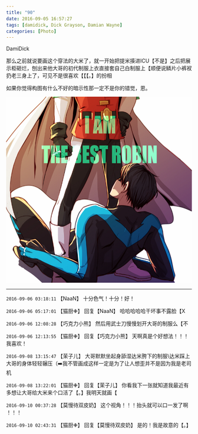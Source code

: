 ```yaml
---
title: "90"
date: 2016-09-05 16:57:27
tags: [damidick, Dick Grayson, Damian Wayne]
categories: [Photo]
---
```


<p>DamiDick</p> 
<p>那么之前就说要画这个穿法的大米了，就一开始把提米揍进ICU【不是】之后把展示柜砸烂，刨出来他大哥的初代制服上衣直接套自己白制服上【顺便说鳞片小裤衩扔老三身上了，可见不是很喜欢【【【。】的扮相</p> 
<p>如果你觉得构图有什么不好的暗示性那一定不是你的错觉，恩。</p>

![](https://raw.githubusercontent.com/alicewish/meowchain247/master/img_cVZNdzJtQk9JV2Z6Sm0yeTJ3VmNnM2pobG5sTFI1ZktrZU9GdzdZbFdVeTQzOUZQUDlKWkZRPT0.jpg)

---

`2016-09-06 03:18:11` 【NaaN】 十分色气！十分！好！

`2016-09-06 05:17:01` 【猫厨✙】 回复【NaaN】 哈哈哈哈哈干坏事不露脸【X

`2016-09-06 12:08:28` 【巧克力小熊】 然后用武士刀慢慢划开大哥的制服么【不

`2016-09-06 12:13:55` 【猫厨✙】 回复【巧克力小熊】 天啊真是个好想法！！！我喜欢！

`2016-09-08 13:15:47` 【茉子儿】 大哥默默坐起身舔湿达米胯下的制服\达米踩上大哥的身体轻轻辗压（➡️我不管画成这样一定是为了让人想歪并不是因为我是老司机

`2016-09-08 13:22:01` 【猫厨✙】 回复【茉子儿】 你看我下一张就知道我最近有多想让大哥给大米来个口活了【。】我明天就画【

`2016-09-10 00:37:28` 【莫慢待双皮奶】 这个视角！！！抬头就可以口一发了啊 ！！！

`2016-09-10 02:43:31` 【猫厨✙】 回复【莫慢待双皮奶】 是的！我是故意的【。】
